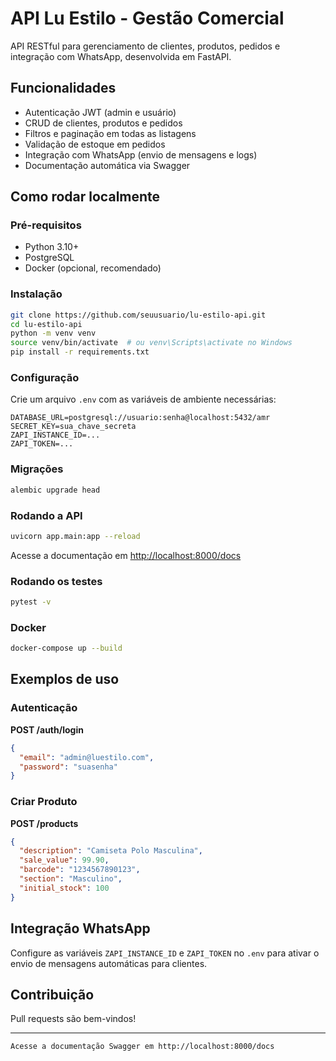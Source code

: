 # API Lu Estilo - Gestão Comercial

API RESTful para gerenciamento de clientes, produtos, pedidos e integração com WhatsApp, desenvolvida em FastAPI.

## Funcionalidades

- Autenticação JWT (admin e usuário)
- CRUD de clientes, produtos e pedidos
- Filtros e paginação em todas as listagens
- Validação de estoque em pedidos
- Integração com WhatsApp (envio de mensagens e logs)
- Documentação automática via Swagger

## Como rodar localmente

### Pré-requisitos

- Python 3.10+
- PostgreSQL
- Docker (opcional, recomendado)

### Instalação

```bash
git clone https://github.com/seuusuario/lu-estilo-api.git
cd lu-estilo-api
python -m venv venv
source venv/bin/activate  # ou venv\Scripts\activate no Windows
pip install -r requirements.txt
```

### Configuração

Crie um arquivo `.env` com as variáveis de ambiente necessárias:

```
DATABASE_URL=postgresql://usuario:senha@localhost:5432/amr
SECRET_KEY=sua_chave_secreta
ZAPI_INSTANCE_ID=...
ZAPI_TOKEN=...
```

### Migrações

```bash
alembic upgrade head
```

### Rodando a API

```bash
uvicorn app.main:app --reload
```

Acesse a documentação em [http://localhost:8000/docs](http://localhost:8000/docs)

### Rodando os testes

```bash
pytest -v
```

### Docker

```bash
docker-compose up --build
```

## Exemplos de uso

### Autenticação

**POST /auth/login**

```json
{
  "email": "admin@luestilo.com",
  "password": "suasenha"
}
```

### Criar Produto

**POST /products**

```json
{
  "description": "Camiseta Polo Masculina",
  "sale_value": 99.90,
  "barcode": "1234567890123",
  "section": "Masculino",
  "initial_stock": 100
}
```

## Integração WhatsApp

Configure as variáveis `ZAPI_INSTANCE_ID` e `ZAPI_TOKEN` no `.env` para ativar o envio de mensagens automáticas para clientes.

## Contribuição

Pull requests são bem-vindos!

---

`Acesse a documentação Swagger em http://localhost:8000/docs`